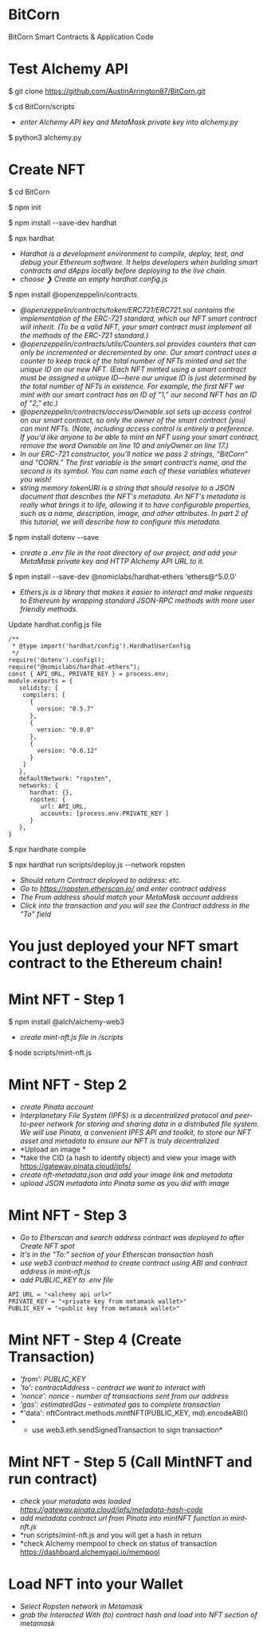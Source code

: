# BitCorn
BitCorn Smart Contracts &amp; Application Code

# Test Alchemy API
$ git clone https://github.com/AustinArrington87/BitCorn.git

$ cd BitCorn/scripts
* *enter Alchemy API key and MetaMask private key into alchemy.py*

$ python3 alchemy.py

# Create NFT 

$ cd BitCorn

$ npm init 

$ npm install --save-dev hardhat

$ npx hardhat

* *Hardhat is a development environment to compile, deploy, test, and debug your Ethereum software. It helps developers when building smart contracts and dApps locally before deploying to the live chain.*
* *choose ❯ Create an empty hardhat.config.js*

$ npm install @openzeppelin/contracts

* *@openzeppelin/contracts/token/ERC721/ERC721.sol contains the implementation of the ERC-721 standard, which our NFT smart contract will inherit. (To be a valid NFT, your smart contract must implement all the methods of the ERC-721 standard.)*
* *@openzeppelin/contracts/utils/Counters.sol provides counters that can only be incremented or decremented by one. Our smart contract uses a counter to keep track of the total number of NFTs minted and set the unique ID on our new NFT. (Each NFT minted using a smart contract must be assigned a unique ID—here our unique ID is just determined by the total number of NFTs in existence. For example, the first NFT we mint with our smart contract has an ID of "1," our second NFT has an ID of "2," etc.)*
* *@openzeppelin/contracts/access/Ownable.sol sets up access control on our smart contract, so only the owner of the smart contract (you) can mint NFTs. (Note, including access control is entirely a preference. If you'd like anyone to be able to mint an NFT using your smart contract, remove the word Ownable on line 10 and onlyOwner on line 17.)*
* *In our ERC-721 constructor, you’ll notice we pass 2 strings, “BitCorn” and “CORN.” The first variable is the smart contract’s name, and the second is its symbol. You can name each of these variables whatever you wish!*
* *string memory tokenURI is a string that should resolve to a JSON document that describes the NFT's metadata. An NFT's metadata is really what brings it to life, allowing it to have configurable properties, such as a name, description, image, and other attributes. In part 2 of this tutorial, we will describe how to configure this metadata.*

$ npm install dotenv --save
* *create a .env file in the root directory of our project, and add your MetaMask private key and HTTP Alchemy API URL to it.*

$ npm install --save-dev @nomiclabs/hardhat-ethers 'ethers@^5.0.0'
* *Ethers.js is a library that makes it easier to interact and make requests to Ethereum by wrapping standard JSON-RPC methods with more user friendly methods.*

Update hardhat.config.js file 

```
/**
 * @type import('hardhat/config').HardhatUserConfig
 */
require('dotenv').config();
require("@nomiclabs/hardhat-ethers");
const { API_URL, PRIVATE_KEY } = process.env;
module.exports = {
   solidity: {
    compilers: [
      {
        version: "0.5.7"
      },
      {
        version: "0.8.0"
      },
      {
        version: "0.6.12"
      }
    ]
   },
   defaultNetwork: "ropsten",
   networks: {
      hardhat: {},
      ropsten: {
         url: API_URL,
         accounts: [process.env.PRIVATE_KEY ]
      }
   },
}
```

$ npx hardhate compile

$ npx hardhat run scripts/deploy.js --network ropsten
* *Should return Contract deployed to address: etc.*
* *Go to https://ropsten.etherscan.io/ and enter contract address*
* *The From address should match your MetaMask account address*
* *Click into the transaction and you will see the Contract address in the "To" field*

 # You just deployed your NFT smart contract to the Ethereum chain!

# Mint NFT - Step 1

$ npm install @alch/alchemy-web3
* *create mint-nft.js file in /scripts*

$ node scripts/mint-nft.js

# Mint NFT - Step 2
* *create Pinata account*
* *Interplanetary File System (IPFS) is a decentralized protocol and peer-to-peer network for storing and sharing data in a distributed file system. We will use Pinata, a convenient IPFS API and toolkit, to store our NFT asset and metadata to ensure our NFT is truly decentralized*
* *Upload an image *
* *take the CID (a hash to identify object) and view your image with https://gateway.pinata.cloud/ipfs/<hash-code>
* *create nft-metadata.json and add your image link and metadata* 
* *upload JSON metadata into Pinata same as you did with image*

# Mint NFT - Step 3
* *Go to Etherscan and search address contract was deployed to after Create NFT spot*
* *It's in the "To:" section of your Etherscan transaction hash*
* *use web3 contract method to create contract using ABI and contract address in mint-nft.js*
* *add PUBLIC_KEY to .env file*
```
API_URL = "<alchemy api url>"
PRIVATE_KEY = "<private key from metamask wallet>"
PUBLIC_KEY = "<public key from metamask wallet>"
```

# Mint NFT - Step 4 (Create Transaction)
* *'from': PUBLIC_KEY*
* *'to': contractAddress - contract we want to interact with*
* *'nonce': nonce - number of transactions sent from our address*
* *'gas': estimatedGas - estimated gas to complete transaction*
* *'data': nftContract.methods.mintNFT(PUBLIC_KEY, md).encodeABI()
* * use web3.eth.sendSignedTransaction to sign transaction* 

# Mint NFT - Step 5 (Call MintNFT and run contract)
* *check your metadata was loaded https://gateway.pinata.cloud/ipfs/metadata-hash-code*
* *add metadata contract url from Pinata into mintNFT function in mint-nft.js*
* *run scripts/mint-nft.js and you will get a hash in return 
* *check Alchemy mempool to check on status of transaction https://dashboard.alchemyapi.io/mempool


# Load NFT into your Wallet
* *Select Ropsten network in Metamask*
* *grab the Interacted With (to) contract hash and load into NFT section of metamask*










